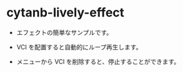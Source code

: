 # cytanb-lively-effect

- エフェクトの簡単なサンプルです。

- VCI を配置すると自動的にループ再生します。

- メニューから VCI を削除すると、停止することができます。
